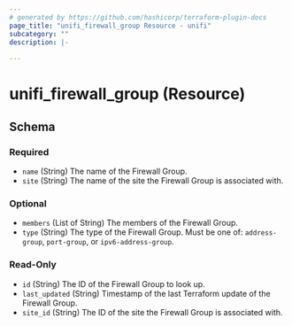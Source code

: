 ```yaml
---
# generated by https://github.com/hashicorp/terraform-plugin-docs
page_title: "unifi_firewall_group Resource - unifi"
subcategory: ""
description: |-
  
---
```


# unifi_firewall_group (Resource)





<!-- schema generated by tfplugindocs -->
## Schema

### Required

- `name` (String) The name of the Firewall Group.
- `site` (String) The name of the site the Firewall Group is associated with.

### Optional

- `members` (List of String) The members of the Firewall Group.
- `type` (String) The type of the Firewall Group. Must be one of: `address-group`, `port-group`, or `ipv6-address-group`.

### Read-Only

- `id` (String) The ID of the Firewall Group to look up.
- `last_updated` (String) Timestamp of the last Terraform update of the Firewall Group.
- `site_id` (String) The ID of the site the Firewall Group is associated with.
